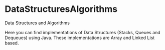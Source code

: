 # DataStructuresAlgorithms
Data Structures and Algorithms

Here you can find implementations of Data Structures (Stacks, Queues and Dequeues) using Java.
These implementations are Array and Linked List based.
